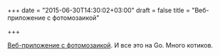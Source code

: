 +++
date = "2015-06-30T14:30:02+03:00"
draft = false
title = "Веб-приложение с фотомозаикой"

+++

<p><a href="http://blog.saush.com/2015/06/24/creating-a-photo-mosaic-web-app/">Веб-приложение с фотомозаикой</a>. И все это на Go. Много котиков.</p>

